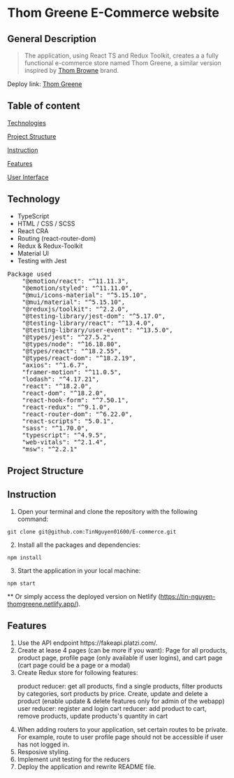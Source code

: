 # Thom Greene E-Commerce website

## General Description

> The application, using React TS and Redux Toolkit, creates a a fully functional e-commerce store named Thom Greene, a similar version inspired by [Thom Browne](https://www.thombrowne.com/) brand.

Deploy link: [Thom Greene](https://tin-nguyen-thomgreene.netlify.app/)

## Table of content

[Technologies](#technologies)

[Project Structure](#project-structure)

[Instruction](#instruction)

[Features](#features)

[User Interface](#ui)

## Technology

-   TypeScript
-   HTML / CSS / SCSS
-   React CRA
-   Routing (react-router-dom)
-   Redux & Redux-Toolkit
-   Material UI
-   Testing with Jest
<pre>
Package used
    "@emotion/react": "^11.11.3",
    "@emotion/styled": "^11.11.0",
    "@mui/icons-material": "^5.15.10",
    "@mui/material": "^5.15.10",
    "@reduxjs/toolkit": "^2.2.0",
    "@testing-library/jest-dom": "^5.17.0",
    "@testing-library/react": "^13.4.0",
    "@testing-library/user-event": "^13.5.0",
    "@types/jest": "^27.5.2",
    "@types/node": "^16.18.80",
    "@types/react": "^18.2.55",
    "@types/react-dom": "^18.2.19",
    "axios": "^1.6.7",
    "framer-motion": "^11.0.5",
    "lodash": "^4.17.21",
    "react": "^18.2.0",
    "react-dom": "^18.2.0",
    "react-hook-form": "^7.50.1",
    "react-redux": "^9.1.0",
    "react-router-dom": "^6.22.0",
    "react-scripts": "5.0.1",
    "sass": "^1.70.0",
    "typescript": "^4.9.5",
    "web-vitals": "^2.1.4",
    "msw": "^2.2.1"
</pre>

## Project Structure

## Instruction

1. Open your terminal and clone the repository with the following command:

```
git clone git@github.com:TinNguyen01600/E-commerce.git
```

2. Install all the packages and dependencies:

```
npm install
```

3. Start the application in your local machine:

```
npm start
```

\*\* Or simply access the deployed version on Netlify (https://tin-nguyen-thomgreene.netlify.app/).

## Features

<ol>
<li>Use the API endpoint https://fakeapi.platzi.com/.</li>

<li>Create at lease 4 pages (can be more if you want): Page for all products, product page, profile page (only available if user logins), and cart page (cart page could be a page or a modal)</li>

<li>Create Redux store for following features:</li>

product reducer: get all products, find a single products, filter products by categories, sort products by price. Create, update and delete a product (enable update & delete features only for admin of the webapp)
user reducer: register and login
cart reducer: add product to cart, remove products, update products's quantity in cart

<li>When adding routers to your application, set certain routes to be private. For example, route to user profile page should not be accessible if user has not logged in.</li>

<li>Resposive styling.</li>

<li>Implement unit testing for the reducers</li>

<li>Deploy the application and rewrite README file.</li>

</ol>
